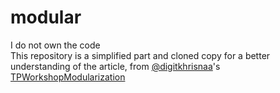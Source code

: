 # modular
I do not own the code<br/>
This repository is a simplified part and cloned copy for a better understanding of the article, from <a href="https://github.com/digitkhrisnaa"/>@digitkhrisnaa</a>'s <a href="https://github.com/digitkhrisnaa/TPWorkshopModularization">TPWorkshopModularization</a> 
